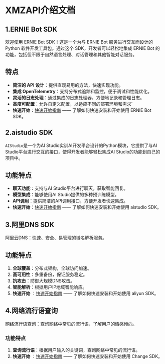# XMZAPI介绍文档

## 1.ERNIE Bot SDK

欢迎使用 ERNIE Bot SDK！这是一个为与 ERNIE Bot 服务进行交互而设计的 Python 软件开发工具包。通过这个 SDK，开发者可以轻松地集成 ERNIE Bot 的功能，包括但不限于自然语言处理、对话管理和其他智能对话服务。

## 特点

- **简洁的 API 设计**：提供直观易用的方法，快速实现功能。
- **集成 OpenTelemetry**：支持分布式追踪和监控，便于调试和性能优化。
- **灵活的日志处理**：通过集成的日志处理器，方便地记录和管理日志。
- **高度可配置**：允许自定义配置，以适应不同的部署环境和需求`
- **快速开始**：[快速开始指南](getting-started.md) —— 了解如何快速安装和开始使用 ERNIE Bot SDK。


## 2.aistudio SDK

`AIStudio`是一个为AI Studio实训AI开发平台设计的Python模块，它提供了与AI Studio平台进行交互的接口，使得开发者能够轻松集成AI Studio的功能到自己的项目中。

## 功能特点

- **聊天功能**：支持与AI Studio平台进行聊天，获取智能回复。
- **模型集成**：能够使用AI Studio提供的多种预训练模型。
- **API调用**：提供简洁的API调用接口，方便开发者快速集成。
- **快速开始**：[快速开始指南](aistudio.md) —— 了解如何快速安装和开始使用 aistudio SDK。


## 3.阿里DNS SDK

阿里云DNS：快速、安全、易管理的域名解析服务。

## 功能特点
1. **全球覆盖**：分布式架构，全球访问加速。
2. **高可用性**：多重备份，保证服务稳定。
3. **抗攻击**：防御大规模DNS攻击。
4. **智能解析**：根据用户IP地域智能响应。
5. **快速开始** ：[快速开始指南](aliyundns.md) —— 了解如何快速安装和开始使用 aliyun SDK。


## 4.网络流行语查询

网络流行语查询：查询网络中常见的流行语，了解用户的情感倾向。

###  功能特点
 1. **查询流行语**：根据用户输入的关键词，查询网络中常见的流行语。
 2. **快速开始** ：[快速开始指南](Change.md) —— 了解如何快速安装和开始使用 Change SDK。
